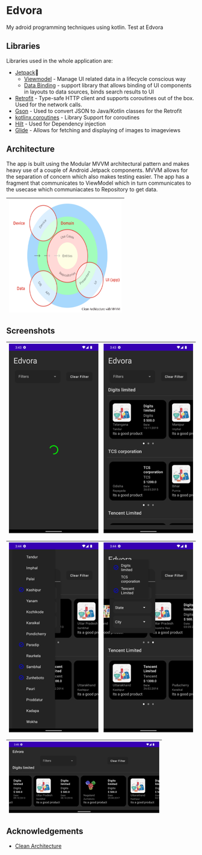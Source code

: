 
# Edvora

My adroid programming techniques using kotlin. Test at Edvora


## Libraries

Libraries used in the whole application are:

- [Jetpack](https://developer.android.com/jetpack)🚀
  - [Viewmodel](https://developer.android.com/topic/libraries/architecture/viewmodel) - Manage UI related data in a lifecycle conscious way
  - [Data Binding](https://developer.android.com/topic/libraries/data-binding) - support library that allows binding of UI components in  layouts to data sources, binds search results to UI
- [Retrofit](https://square.github.io/retrofit/) - Type-safe HTTP client and supports coroutines out of the box.  Used for the network calls.
- [Gson](https://github.com/google/gson) - Used to convert JSON to Java/Kotlin classes for the Retrofit
- [kotlinx.coroutines](https://github.com/Kotlin/kotlinx.coroutines) - Library Support for coroutines
-  [Hilt](https://developer.android.com/training/dependency-injection/hilt-android) - Used for Dependency injection
- [Glide](https://github.com/bumptech/glide) - Allows for fetching and displaying of images to imageviews

## Architecture

The app is built using the Modular MVVM architectural pattern and makes heavy use of a couple of Android Jetpack components. MVVM allows for the separation of concern which also makes testing easier. The app has a fragment that communicates to ViewModel which in turn communicates to the usecase which communiacates to Repository to get data.

|<img src="images/arch.png" width=300 height=300/>|
|:----:|


## Screenshots


|<img src="images/home_loading.png" width=250/>|<img src="images/home.png" width=250/>|
|:----:|:----:|

|<img src="images/home_filters_0.png" width=250/>|<img src="images/home_filters_1.png" width=250/>|
|:----:|:----:|

|<img src="images/home_landscape.png" width=400>
|:----:|
## Acknowledgements

- [Clean Architecture](https://blog.cleancoder.com/uncle-bob/2012/08/13/the-clean-architecture.html)

